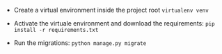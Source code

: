 - Create a virtual environment inside the project root
    `virtualenv venv`

- Activate the virtuale environment and download the requirements:
    `pip install -r requirements.txt`

- Run the migrations:
    `python manage.py migrate`
